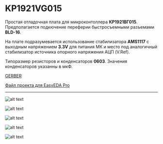 # KP1921VG015

Простая отладочная плата для микроконтоллера **КР1921ВГ015**. 
Предполагается подкючение переферии быстросъемными разъемами **BLD-16**.  

На плате подразумевается использование стабилизатора **AMS1117** с выходным напряжением **3.3V** для питания МК и место под аналогичный стабилизатор источника опорного напряжения АЦП (V.Ref).

Типоразмер резисторов и конденсаторов **0603**. Значения конденсаторов указанны в мкФ.



[GERBER](https://github.com/HeartBIeed/KP1921VG015/blob/main/Src/Gerber.zip)

[Файл проекта для EasyEDA Pro](https://github.com/HeartBIeed/KP1921VG015/blob/main/Src/KP1921VG015.epro)

____________

![alt text](https://github.com/HeartBIeed/KP1921VG015/blob/main/Img/top2.png)

![alt text](https://github.com/HeartBIeed/KP1921VG015/blob/main/Img/bottom2.png)

![alt text](https://github.com/HeartBIeed/KP1921VG015/blob/main/Img/top.png)

![alt text](https://github.com/HeartBIeed/KP1921VG015/blob/main/Img/bottom.png)

![alt text](https://github.com/HeartBIeed/KP1921VG015/blob/main/Img/editor.PNG)


